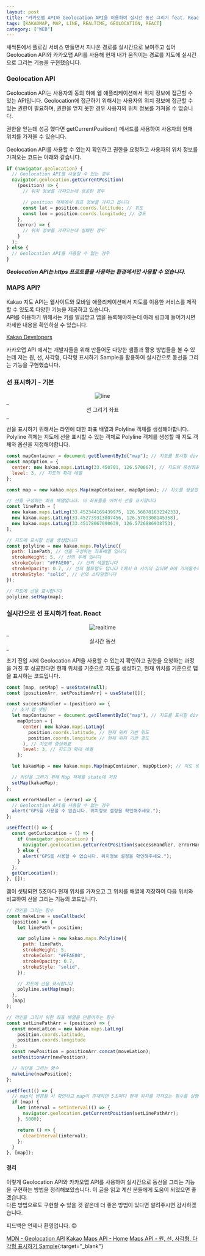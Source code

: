 ```yaml
---
layout: post
title: "카카오맵 API와 Geolocation API을 이용하여 실시간 동선 그리기 feat. React"
tags: [KAKAOMAP, MAP, LINE, REALTIME, GEOLOCATION, REACT]
category: ["WEB"]
---
```


새싹톤에서 플로깅 서비스 만들면서 지나온 경로를 실시간으로 보여주고 싶어 Geolocation API와 카카오맵 API를 사용해 현재 내가 움직이는 경로를 지도에 실시간으로 그리는 기능을 구현했습니다.

### Geolocation API

Geolocation API는 사용자의 동의 하에 웹 애플리케이션에서 위치 정보에 접근할 수 있는 API입니다. Geolocation에 접근하기 위해서는 사용자의 위치 정보에 접근할 수 있는 권한이 필요하며, 권한을 얻지 못한 경우 사용자의 위치 정보를 가져올 수 없습니다.

권한을 얻는데 성공 했다면 getCurrentPosition() 메서드를 사용하여 사용자의 현재 위치를 가져올 수 있습니다.

Geolocation API를 사용할 수 있는지 확인하고 권한을 요청하고 사용자의 위치 정보를 가져오는 코드는 아래와 같습니다.

```javascript
if (navigator.geolocation) {
  // Geolocation API를 사용할 수 있는 경우
  navigator.geolocation.getCurrentPosition(
    (position) => {
      // 위치 정보를 가져오는데 성공한 경우

      // position 객체에서 좌표 정보를 가지고 옵니다
      const lat = position.coords.latitude; // 위도
      const lon = position.coords.longitude; // 경도
    },
    (error) => {
      // 위치 정보를 가져오는데 실패한 경우`
    }
  );
} else {
  // Geolocation API를 사용할 수 없는 경우
}
```

**_Geolocation API는 https 프로토콜을 사용하는 환경에서만 사용할 수 있습니다._**

### MAPS API?

Kakao 지도 API는 웹사이트와 모바일 애플리케이션에서 지도를 이용한 서비스를 제작할 수 있도록 다양한 기능을 제공하고 있습니다.<br />
API를 이용하기 위해서는 키를 발급받고 앱을 등록해야하는데 아래 링크에 들어가시면 자세한 내용을 확인하실 수 있습니다.

[Kakao Developers](https://developers.kakao.com/)

카카오맵 API 에서는 개발자들을 위해 만들어둔 다양한 샘플과 활용 방법들을 볼 수 있는데 저는 원, 선, 사각형, 다각형 표시하기 Sample을 활용하여 실시간으로 동선을 그리는 기능을 구현했습니다.

### 선 표시하기 - 기본

<center>
<img src="../../assets/img/front/map/line.png" alt="line" />
</center>
_<center>선 그리기 좌표</center>_

선을 표시하기 위해서는 라인에 대한 좌표 배열과 Polyline 객체를 생성해야합니다. Polyline 객체는 지도에 선을 표시할 수 있는 객체로 Polyline 객체를 생성할 때 지도 객체와 옵션을 지정해야합니다.

```javascript
const mapContainer = document.getElementById("map"); // 지도를 표시할 div
const mapOption = {
  center: new kakao.maps.LatLng(33.450701, 126.570667), // 지도의 중심좌표
  level: 3, // 지도의 확대 레벨
};

const map = new kakao.maps.Map(mapContainer, mapOption); // 지도를 생성합니다

// 선을 구성하는 좌표 배열입니다. 이 좌표들을 이어서 선을 표시합니다
const linePath = [
  new kakao.maps.LatLng(33.452344169439975, 126.56878163224233),
  new kakao.maps.LatLng(33.452739313807456, 126.5709308145358),
  new kakao.maps.LatLng(33.45178067090639, 126.5726886938753),
];

// 지도에 표시할 선을 생성합니다
const polyline = new kakao.maps.Polyline({
  path: linePath, // 선을 구성하는 좌표배열 입니다
  strokeWeight: 5, // 선의 두께 입니다
  strokeColor: "#FFAE00", // 선의 색깔입니다
  strokeOpacity: 0.7, // 선의 불투명도 입니다 1에서 0 사이의 값이며 0에 가까울수록 투명합니다
  strokeStyle: "solid", // 선의 스타일입니다
});

// 지도에 선을 표시합니다
polyline.setMap(map);
```

### 실시간으로 선 표시하기 feat. React

<center>
<img src="../../assets/img/front/map/realtime.png" alt="realtime" />
</center>
_<center>실시간 동선</center>_

초기 진입 시에 Geolocation API을 사용할 수 있는지 확인하고 권한을 요청하는 과정을 거친 후 성공한다면 현재 위치를 기준으로 지도를 생성하고, 현재 위치를 기준으로 맵을 표시하는 코드입니다.

```javascript
const [map, setMap] = useState(null);
const [positionArr, setPositionArr] = useState([]);

const successHandler = (position) => {
  // 초기 맵 셋팅
  let mapContainer = document.getElementById("map"), // 지도를 표시할 div
    mapOption = {
      center: new kakao.maps.LatLng(
        position.coords.latitude, // 현재 위치 기반 위도
        position.coords.longitude // 현재 위치 기반 경도
      ), // 지도의 중심좌표
      level: 3, // 지도의 확대 레벨
    };

  let kakaoMap = new kakao.maps.Map(mapContainer, mapOption); // 지도 생성

  // 라인을 그리기 위해 Map 객체를 state에 저장
  setMap(kakaoMap);
};

const errorHandler = (error) => {
  // Geolocation API를 사용할 수 없는 경우
  alert("GPS를 사용할 수 없습니다. 위치정보 설정을 확인해주세요.");
};

useEffect(() => {
  const getCurLocation = () => {
    if (navigator.geolocation) {
      navigator.geolocation.getCurrentPosition(successHandler, errorHandler);
    } else {
      alert("GPS를 사용할 수 없습니다. 위치정보 설정을 확인해주세요.");
    }
  };
  getCurLocation();
}, []);
```

맵이 셋팅되면 5초마다 현재 위치를 가져오고 그 위치를 배열에 저장하여 다음 위치와 비교하여 선을 그리는 기능의 코드입니다.

```javascript
// 라인을 그리는 함수
const makeLine = useCallback(
  (position) => {
    let linePath = position;

    var polyline = new kakao.maps.Polyline({
      path: linePath,
      strokeWeight: 5,
      strokeColor: "#FFAE00",
      strokeOpacity: 0.7,
      strokeStyle: "solid",
    });

    // 지도에 선을 표시합니다
    polyline.setMap(map);
  },
  [map]
);

// 라인을 그리기 위한 좌표 배열을 만들어주는 함수
const setLinePathArr = (position) => {
  const moveLatLon = new kakao.maps.LatLng(
    position.coords.latitude,
    position.coords.longitude
  );
  const newPosition = positionArr.concat(moveLatLon);
  setPositionArr(newPosition);

  // 라인을 그리는 함수
  makeLine(newPosition);
};

useEffect(() => {
  // map이 변경될 시 확인하고 map이 존재하면 5초마다 현재 위치를 가져오는 함수를 실행
  if (map) {
    let interval = setInterval(() => {
      navigator.geolocation.getCurrentPosition(setLinePathArr);
    }, 5000);

    return () => {
      clearInterval(interval);
    };
  }
}, [map]);
```

#### 정리

이렇게 Geolocation API와 카카오맵 API를 사용하여 실시간으로 동선을 그리는 기능을 구현하는 방법을 정리해보았습니다. 이 글을 읽고 계신 분들에게 도움이 되었으면 좋겠습니다. <br />
다른 방법으로도 구현할 수 있을 것 같은데 더 좋은 방법이 있다면 알려주시면 감사하겠습니다.

피드백은 언제나 환영입니다. 😊

[MDN - Geolocation API](https://developer.mozilla.org/ko/docs/Web/API/Geolocation_API)
[Kakao Maps API - Home](https://apis.map.kakao.com/)
[Maps API - 원, 선, 사각형, 다각형 표시하기 Sample](https://apis.map.kakao.com/web/sample/drawShape/){:target="\_blank"}
